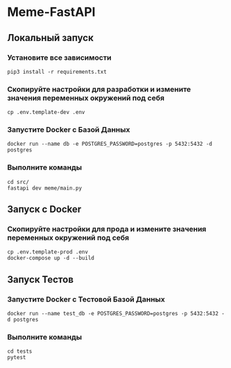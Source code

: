 # Meme-FastAPI

## Локальный запуск

### Установите все зависимости

```shell
pip3 install -r requirements.txt
```

### Скопируйте настройки для разработки и измените значения переменных окружений под себя
```shell
cp .env.template-dev .env
```

### Запустите Docker с Базой Данных
```shell
docker run --name db -e POSTGRES_PASSWORD=postgres -p 5432:5432 -d postgres 
```

### Выполните команды
```shell
cd src/
fastapi dev meme/main.py
```

## Запуск с Docker
### Скопируйте настройки для прода и измените значения переменных окружений под себя
```shell
cp .env.template-prod .env
docker-compose up -d --build
```

## Запуск Тестов
### Запустите Docker с Тестовой Базой Данных
```shell
docker run --name test_db -e POSTGRES_PASSWORD=postgres -p 5432:5432 -d postgres 
```
### Выполните команды
```shell
cd tests
pytest
```

